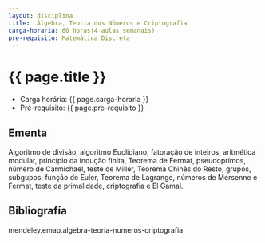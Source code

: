 ```yaml
---
layout: disciplina
title:  Álgebra, Teoria dos Números e Criptografia 
carga-horaria: 60 horas(4 aulas semanais) 
pre-requisito: Matemática Discreta
---
```


# {{ page.title }}

- Carga horária:  {{ page.carga-horaria }}
- Pré-requisito:  {{ page.pre-requisito }}

## Ementa 

Algoritmo de divisão, algoritmo Euclidiano, fatoração de
inteiros, aritmética modular, princípio da indução finita, Teorema de
Fermat, pseudoprimos, número de Carmichael, teste de Miller, Teorema
Chinês do Resto, grupos, subgupos, função de Euler, Teorema de
Lagrange, números de Mersenne e Fermat, teste da primalidade,
criptografia e El Gamal. 

## Bibliografía

mendeley.emap.algebra-teoria-numeros-criptografia
